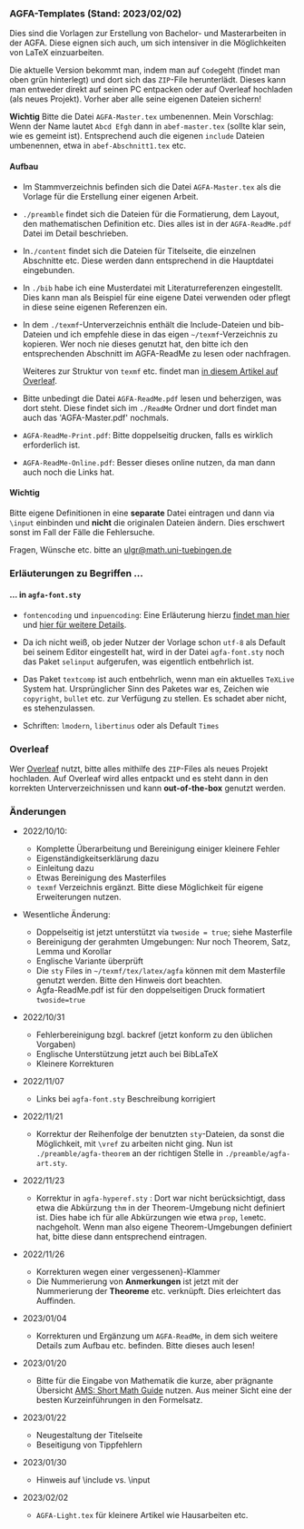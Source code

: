 ### AGFA-Templates (Stand: 2023/02/02)

Dies sind die Vorlagen zur Erstellung von Bachelor- und Masterarbeiten in der AGFA. Diese eignen sich auch, um sich intensiver in die Möglichkeiten von LaTeX einzuarbeiten. 

Die aktuelle Version bekommt man, indem man auf `Code`geht (findet man oben grün hinterlegt) und dort sich das `ZIP`-File herunterlädt.
Dieses kann man entweder direkt auf seinen PC entpacken oder auf Overleaf hochladen (als neues Projekt). Vorher aber alle seine eigenen Dateien sichern!

**Wichtig** Bitte die Datei `AGFA-Master.tex` umbenennen. Mein Vorschlag: Wenn der Name lautet `Abcd Efgh` dann in `abef-master.tex` (sollte klar sein, wie es gemeint ist).  Entsprechend auch die eigenen `include` Dateien umbenennen, etwa in `abef-Abschnitt1.tex` etc. 

#### Aufbau

* Im Stammverzeichnis befinden sich die Datei `AGFA-Master.tex` als die Vorlage für die Erstellung einer eigenen Arbeit.
* `./preamble` findet sich die Dateien für die Formatierung, dem Layout, den mathematischen Definition etc. 
Dies alles ist in der `AGFA-ReadMe.pdf` Datei im Detail beschrieben. 
* In`./content` findet sich die Dateien für Titelseite, die einzelnen Abschnitte etc.
Diese werden dann entsprechend in die Hauptdatei eingebunden.
* In `./bib` habe ich eine Musterdatei mit Literaturreferenzen eingestellt.
Dies kann man als Beispiel für eine eigene Datei  verwenden oder pflegt in diese seine eigenen Referenzen ein.</li>
* In dem `./texmf`-Unterverzeichnis enthält die Include-Dateien und bib-Dateien und ich empfehle diese in das eigen `~/texmf`-Verzeichnis zu kopieren.
Wer noch nie dieses genutzt hat, den bitte ich den entsprechenden Abschnitt im AGFA-ReadMe zu lesen oder nachfragen. 

	Weiteres zur Struktur von `texmf` etc. findet man [in diesem Artikel auf Overleaf](https://www.overleaf.com/learn/latex/Articles/An_introduction_to_Kpathsea_and_how_TeX_engines_search_for_files%23Table_listing_Kpathsea_.E2.80.9Cconfig_variables.E2.80.9D).

* Bitte unbedingt die Datei `AGFA-ReadMe.pdf` lesen und beherzigen, was dort steht. Diese findet sich im `./ReadMe` Ordner und dort findet man auch das 'AGFA-Master.pdf' nochmals.

* `AGFA-ReadMe-Print.pdf`: Bitte doppelseitig drucken, falls es wirklich erforderlich ist.

* `AGFA-ReadMe-Online.pdf`: Besser dieses online nutzen, da man dann auch noch die Links hat.

#### Wichtig

Bitte eigene Definitionen in eine **separate** Datei eintragen und dann via `\input` einbinden und **nicht** die originalen Dateien ändern. Dies erschwert sonst im Fall der Fälle die Fehlersuche. 

Fragen, Wünsche etc. bitte an ulgr@math.uni-tuebingen.de

### Erläuterungen zu Begriffen ...

#### ... in `agfa-font.sty`

* `fontencoding` und `inpuencoding`: Eine Erläuterung hierzu [findet man hier]( https://tex.stackexchange.com/questions/6448/what-is-the-difference-between-font-encoding-and-input-encoding) und [hier für weitere Details](https://tug.org/TUGboat/tb39-1/tb121ltnews28.pdf). 

* Da ich nicht weiß, ob jeder Nutzer der Vorlage schon `utf-8` als Default bei seinem Editor eingestellt hat, wird in der Datei `agfa-font.sty` noch das Paket `selinput` aufgerufen, was eigentlich entbehrlich ist.
	
* Das Paket `textcomp` ist auch entbehrlich, wenn man ein aktuelles `TeXLive` System hat. Ursprünglicher Sinn des Paketes war es, Zeichen wie `copyright`, `bullet` etc. zur Verfügung zu stellen. Es schadet aber nicht, es stehenzulassen. 

* Schriften: `lmodern`, `libertinus` oder als Default `Times`


### __Overleaf__

Wer [Overleaf](http://overleaf.com) nutzt, bitte alles mithilfe des  `ZIP`-Files als neues Projekt hochladen. Auf Overleaf wird alles entpackt und es steht dann in den korrekten Unterverzeichnissen und kann __out-of-the-box__ genutzt werden.

### Änderungen

* 2022/10/10: 
	- Komplette Überarbeitung und Bereinigung einiger kleinere Fehler
  	- Eigenständigkeitserklärung dazu
  	- Einleitung dazu
  	- Etwas Bereinigung des Masterfiles
  	- `texmf` Verzeichnis ergänzt. Bitte diese Möglichkeit für eigene Erweiterungen nutzen.
  
* Wesentliche Änderung:
	- Doppelseitig ist jetzt unterstützt via `twoside = true`; siehe Masterfile
	- Bereinigung der gerahmten Umgebungen: Nur noch Theorem, Satz, Lemma und Korollar
	- Englische Variante überprüft
	- Die `sty` Files in `~/texmf/tex/latex/agfa` können mit dem Masterfile genutzt werden. Bitte den Hinweis dort beachten.
	- Agfa-ReadMe.pdf ist für den doppelseitigen Druck formatiert `twoside=true`

* 2022/10/31
  	- Fehlerbereinigung bzgl. backref (jetzt konform zu den üblichen Vorgaben)
  	- Englische Unterstützung jetzt auch bei BibLaTeX
  	- Kleinere Korrekturen
  
* 2022/11/07
	- Links bei `agfa-font.sty` Beschreibung korrigiert

* 2022/11/21
	- Korrektur der Reihenfolge der benutzten `sty`-Dateien, da sonst die Möglichkeit, mit `\vref` zu arbeiten nicht ging. Nun ist `./preamble/agfa-theorem` an der richtigen Stelle in `./preamble/agfa-art.sty`.
	
* 2022/11/23
	- Korrektur in `agfa-hyperef.sty` : Dort war nicht berücksichtigt, dass etwa die Abkürzung `thm` in der Theorem-Umgebung nicht definiert ist. Dies habe ich für alle Abkürzungen wie etwa `prop`, `lem`etc. nachgeholt. Wenn man also eigene Theorem-Umgebungen definiert hat, bitte diese dann entsprechend eintragen. 
	
* 2022/11/26
	- Korrekturen wegen einer vergessenen}-Klammer
	- Die Nummerierung von __Anmerkungen__ ist jetzt mit der Nummerierung der __Theoreme__ etc. verknüpft. Dies erleichtert das Auffinden.
	
* 2023/01/04
	- Korrekturen und Ergänzung um `AGFA-ReadMe`, in dem sich weitere Details zum Aufbau etc. befinden. Bitte dieses auch lesen!
	
* 2023/01/20 
	- Bitte für die Eingabe von Mathematik die kurze, aber prägnante Übersicht [AMS: Short Math Guide](https://ctan.org/pkg/short-math-guide) nutzen. Aus meiner Sicht eine der besten Kurzeinführungen in den Formelsatz. 
	
* 2023/01/22
	- Neugestaltung der Titelseite
	- Beseitigung von Tippfehlern
	
* 2023/01/30
	- Hinweis auf \include vs. \input
	
* 2023/02/02
	- `AGFA-Light.tex` für kleinere Artikel wie Hausarbeiten etc. 
	


  






